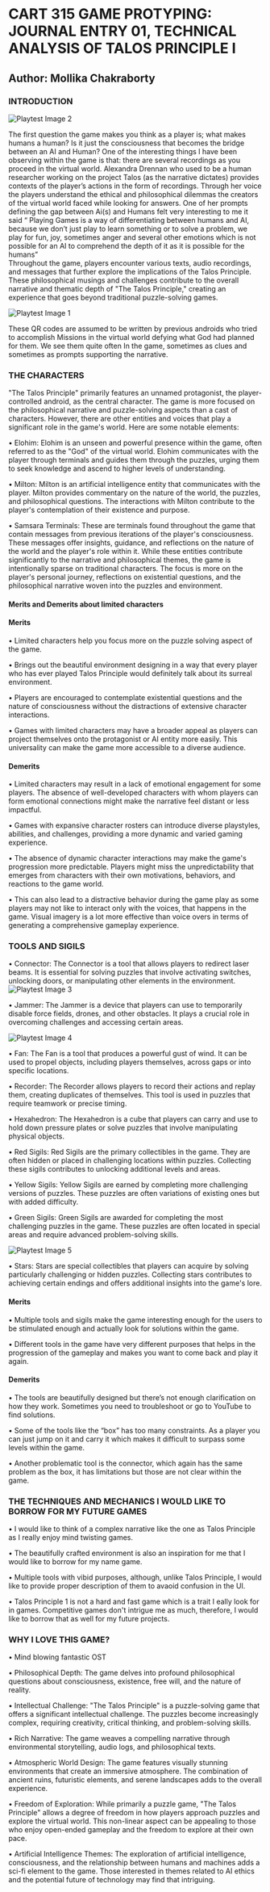 
# CART 315 GAME PROTYPING: JOURNAL ENTRY 01,  TECHNICAL ANALYSIS OF TALOS PRINCIPLE I

## Author: Mollika Chakraborty 

### INTRODUCTION  

![Playtest Image 2](Process/Images/Picture2.jpg)


The first question the game makes you think as a player is; what makes humans a human? Is it just the consciousness that becomes the bridge between an AI and Human? One of the interesting things I have been observing within the game is that: there are several recordings as you proceed in the virtual world. Alexandra Drennan who used to be a human researcher working on the project Talos (as the narrative dictates) provides contexts of the player’s actions in the form of recordings. Through her voice the players understand the ethical and philosophical dilemmas the creators of the virtual world faced while looking for answers. One of her prompts defining the gap between Ai(s) and Humans felt very interesting to me it said “ Playing Games is a way of differentiating between humans and AI, because we don’t just play to learn something or to solve a problem, we play for fun, joy, sometimes anger and several other emotions which is not possible for an AI to comprehend the depth of it as it is possible for the humans”  
Throughout the game, players encounter various texts, audio recordings, and messages that further explore the implications of the Talos Principle. These philosophical musings and challenges contribute to the overall narrative and thematic depth of "The Talos Principle," creating an experience that goes beyond traditional puzzle-solving games.

![Playtest Image 1](Process/Images/Picture1.jpg)


These QR codes are assumed to be written by previous androids who tried to accomplish
Missions in the virtual world defying what God had planned for them. We see them quite often
In the game, sometimes as clues and sometimes as prompts supporting the narrative.

### THE CHARACTERS

"The Talos Principle" primarily features an unnamed protagonist, the player-controlled android, as the central character. The game is more focused on the philosophical narrative and puzzle-solving aspects than a cast of characters. However, there are other entities and voices that play a significant role in the game's world. Here are some notable elements:

• Elohim: Elohim is an unseen and powerful presence within the game, often referred to as the "God" of the virtual world. Elohim communicates with the player through terminals and guides them through the puzzles, urging them to seek knowledge and ascend to higher levels of understanding.

• Milton: Milton is an artificial intelligence entity that communicates with the player. Milton provides commentary on the nature of the world, the puzzles, and philosophical questions. The interactions with Milton contribute to the player's contemplation of their existence and purpose.

• Samsara Terminals: These are terminals found throughout the game that contain messages from previous iterations of the player's consciousness. These messages offer insights, guidance, and reflections on the nature of the world and the player's role within it.
While these entities contribute significantly to the narrative and philosophical themes, the game is intentionally sparse on traditional characters. The focus is more on the player's personal journey, reflections on existential questions, and the philosophical narrative woven into the puzzles and environment.



#### Merits and Demerits about limited characters

#### Merits 

• Limited characters help you focus more on the puzzle solving aspect of the game.

• Brings out the beautiful environment designing in a way that every player who has ever played Talos Principle would definitely talk about its surreal environment. 

• Players are encouraged to contemplate existential questions and the nature of consciousness without the distractions of extensive character interactions.

• Games with limited characters may have a broader appeal as players can project themselves onto the protagonist or AI entity more easily. This universality can make the game more accessible to a diverse audience.

#### Demerits 

• Limited characters may result in a lack of emotional engagement for some players. The absence of well-developed characters with whom players can form emotional connections might make the narrative feel distant or less impactful.

• Games with expansive character rosters can introduce diverse playstyles, abilities, and challenges, providing a more dynamic and varied gaming experience.

• The absence of dynamic character interactions may make the game's progression more predictable. Players might miss the unpredictability that emerges from characters with their own motivations, behaviors, and reactions to the game world.

• This can also lead to a distractive behavior during the game play as some players may not like to interact only with the voices, that happens in the game. Visual imagery is a lot more effective than voice overs in terms of generating a comprehensive gameplay experience. 

### TOOLS AND SIGILS 

• Connector: The Connector is a tool that allows players to redirect laser beams. It is essential for solving puzzles that involve activating switches, unlocking doors, or manipulating other elements in the environment.
![Playtest Image 3](Process/Images/Picture3.jpg)


• Jammer: The Jammer is a device that players can use to temporarily disable force fields, drones, and other obstacles. It plays a crucial role in overcoming challenges and accessing certain areas.


![Playtest Image 4](Process/Images/Picture4.jpg)


• Fan: The Fan is a tool that produces a powerful gust of wind. It can be used to propel objects, including players themselves, across gaps or into specific locations.

• Recorder: The Recorder allows players to record their actions and replay them, creating duplicates of themselves. This tool is used in puzzles that require teamwork or precise timing.

• Hexahedron: The Hexahedron is a cube that players can carry and use to hold down pressure plates or solve puzzles that involve manipulating physical objects.

• Red Sigils: Red Sigils are the primary collectibles in the game. They are often hidden or placed in challenging locations within puzzles. Collecting these sigils contributes to unlocking additional levels and areas.

• Yellow Sigils: Yellow Sigils are earned by completing more challenging versions of puzzles. These puzzles are often variations of existing ones but with added difficulty.

• Green Sigils: Green Sigils are awarded for completing the most challenging puzzles in the game. These puzzles are often located in special areas and require advanced problem-solving skills.


![Playtest Image 5](Process/Images/Picture5.jpg)


• Stars: Stars are special collectibles that players can acquire by solving particularly challenging or hidden puzzles. Collecting stars contributes to achieving certain endings and offers additional insights into the game's lore.

#### Merits 

• Multiple tools and sigils make the game interesting enough for the users to be stimulated enough and actually look for solutions within the game. 

• Different tools in the game have very different purposes that helps in the progression of the gameplay and makes you want to come back and play it again. 

#### Demerits 
• The tools are beautifully designed but there’s not enough clarification on how they work. Sometimes you need to troubleshoot or go to YouTube to find solutions. 

• Some of the tools like the “box” has too many constraints. As a player you can just jump on it and carry it which makes it difficult to surpass some levels within the game. 

• Another problematic tool is the connector, which again has the same problem as the box, it has limitations but those are not clear within the game. 

### THE TECHNIQUES AND MECHANICS I WOULD LIKE TO BORROW FOR MY FUTURE GAMES
• I would like to think of a complex narrative like the one as Talos Principle as I really enjoy mind twisting games.

• The beautifully crafted environment is also an inspiration for me that I would like to borrow for my name game. 

• Multiple tools with vibid purposes, although, unlike Talos Principle, I would like to provide proper description of them to avaoid confusion in the UI. 


• Talos Principle 1 is not a hard and fast game which is a trait I eally look for in games. Competitive games don't intrigue me as much, therefore, I would like to borrow that as well for my future projects. 


### WHY I LOVE THIS GAME? 

• Mind blowing fantastic OST 

• Philosophical Depth: The game delves into profound philosophical questions about consciousness, existence, free will, and the nature of reality. 

• Intellectual Challenge: "The Talos Principle" is a puzzle-solving game that offers a significant intellectual challenge. The puzzles become increasingly complex, requiring creativity, critical thinking, and problem-solving skills. 

• Rich Narrative: The game weaves a compelling narrative through environmental storytelling, audio logs, and philosophical texts. 

• Atmospheric World Design: The game features visually stunning environments that create an immersive atmosphere. The combination of ancient ruins, futuristic elements, and serene landscapes adds to the overall experience. 

• Freedom of Exploration: While primarily a puzzle game, "The Talos Principle" allows a degree of freedom in how players approach puzzles and explore the virtual world. This non-linear aspect can be appealing to those who enjoy open-ended gameplay and the freedom to explore at their own pace.

• Artificial Intelligence Themes: The exploration of artificial intelligence, consciousness, and the relationship between humans and machines adds a sci-fi element to the game. Those interested in themes related to AI ethics and the potential future of technology may find that intriguing.













